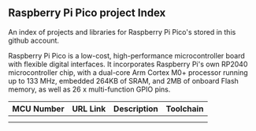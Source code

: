 
Raspberry Pi Pico project Index
-----------------------------------

An index of projects and libraries for Raspberry Pi Pico's stored in this
github account.  

Raspberry Pi Pico is a low-cost, high-performance microcontroller board with flexible digital interfaces. It incorporates Raspberry Pi's own RP2040 microcontroller chip, with a dual-core Arm Cortex M0+ processor running up to 133 MHz, embedded 264KB of SRAM, and 2MB of onboard Flash memory, as well as 26 x multi-function GPIO pins.

|  MCU Number | URL Link | Description  | Toolchain |
| -------------- | -------- | ----------- | ----------- |
|  |  |  | | 
|  |  |  | | 

